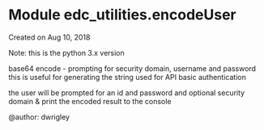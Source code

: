 Module edc_utilities.encodeUser
===============================
Created on Aug 10, 2018

Note:  this is the python 3.x version

base64 encode - prompting for security domain, username and password
this is useful for generating the string used for API basic authentication

the user will be prompted for an id and password and optional security domain
& print the encoded result to the console

@author: dwrigley